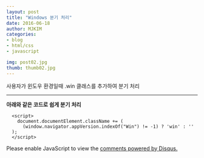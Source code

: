 ```yaml
---
layout: post
title: "Windows 분기 처리"
date: 2016-06-18
author: MJKIM
categories:
- blog
- html/css
- javascript

img: post02.jpg
thumb: thumb02.jpg
---
```


사용자가 윈도우 환경일때 .win 클래스를 추가하여 분기 처리

---

**아래와 같은 코드로 쉽게 분기 처리**

      <script>
        document.documentElement.className += (
          (window.navigator.appVersion.indexOf("Win") != -1) ? 'win' : ''
      );
      </script>


[hampden]: https://github.com/jekyll/jekyll

<div id="disqus_thread"></div>
<script>

/**
 *  RECOMMENDED CONFIGURATION VARIABLES: EDIT AND UNCOMMENT THE SECTION BELOW TO INSERT DYNAMIC VALUES FROM YOUR PLATFORM OR CMS.
 *  LEARN WHY DEFINING THESE VARIABLES IS IMPORTANT: https://disqus.com/admin/universalcode/#configuration-variables */
/*
var disqus_config = function () {
    this.page.url = PAGE_URL;  // Replace PAGE_URL with your page's canonical URL variable
    this.page.identifier = PAGE_IDENTIFIER; // Replace PAGE_IDENTIFIER with your page's unique identifier variable
};
*/
(function() { // DON'T EDIT BELOW THIS LINE
    var d = document, s = d.createElement('script');
    s.src = '//http-kimmyungjoong-github-io.disqus.com/embed.js';
    s.setAttribute('data-timestamp', +new Date());
    (d.head || d.body).appendChild(s);
})();
</script>
<noscript>Please enable JavaScript to view the <a href="https://disqus.com/?ref_noscript">comments powered by Disqus.</a></noscript>
